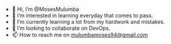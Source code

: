 - 👋 Hi, I’m @MosesMulumba
- 👀 I’m interested in learning everyday that comes to pass.
- 🌱 I’m currently learning a lot from my hardwork and mistakes.
- 💞️ I’m looking to collaborate on DevOps.
- 📫 How to reach me on  mulumbamoses94@gmail.com 

<!---
Mosesmulumba/Mosesmulumba is a ✨ special ✨ repository because its `README.md` (this file) appears on your GitHub profile.
You can click the Preview link to take a look at your changes.
--->

